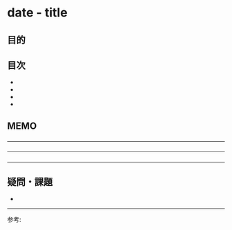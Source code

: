 # date - title

## 目的



## 目次

- [](#1)
- [](#2)
- [](#3)
- [](#4)

## MEMO

<a id="1"></a>

### 

---
<a id="2"></a>

### 

---
<a id="3"></a>

### 

---
<a id="4"></a>

### 

## 疑問・課題

- 

---

参考: []()
